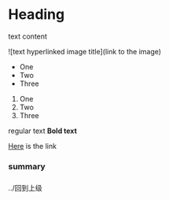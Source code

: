 
# Heading #

text content

![text hyperlinked image title](link to the image)
- One
- Two
- Three

1. One
2. Two
3. Three

regular text
**Bold text**

[Here](link) is the link
### summary
###
../回到上级
